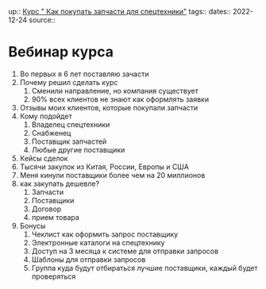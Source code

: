 up:: [Курс " Как покупать запчасти для спецтехники"](Курс%20"%20Как%20покупать%20запчасти%20для%20спецтехники".md)
tags:: 
dates:: 2022-12-24
source::

# Вебинар курса

1. Во первых я 6 лет поставляю зачасти
2. Почему решил сделать курс
	1. Сменили направление, но компания существует
	2. 90% всех клиентов не знают как оформлять заявки 
3. Отзывы моих клиентов, которые покупали запчасти
4. Кому подойдет
	1. Владелец спецтехники
	2. Снабженец
	3. Поставщик запчастей
	4. Любые другие поставщики
6. Кейсы сделок
7. Тысячи закупок из Китая, России, Европы и США 
8. Меня кинули поставщики более чем на 20 миллионов
9. как закупать дешевле?
	1. Запчасти
	2. Поставщики
	3. Договор 
	4. прием товара
10. Бонусы
	1. Чеклист как оформить запрос поставщику
	2. Электронные каталоги на спецтехнику 
	3. Доступ на 3 месяца к системе для отправки запросов
	4. Шаблоны для отправки запросов 
	5. Группа куда будут отбираться лучшие поставщики, каждый будет проверяться